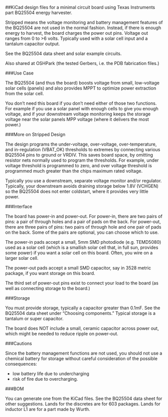 ##KiCad design files for a minimal circuit board using Texas Instruments part BQ25504 energy harvester.

Stripped means the voltage monitoring and battery management features of the BQ25504 are not used in the normal fashion.  Instead, if there is enough energy to harvest, the board charges the power out pins. Voltage out ranges from 0 to >6 volts. Typically used with a solar cell input and a tantalum capacitor output.

See the BQ25504 data sheet and solar example circuits.

Also shared at OSHPark (the tested Gerbers, i.e. the PDB fabrication files.)

###Use Case

The BQ25504 (and thus the board) boosts voltage from small, low-voltage solar cells (panels) and also provides MPPT to optimize power extraction from the solar cell.

You don’t need this board if you don’t need either of those two functions.  For example if you use a solar panel with enough cells to give you enough voltage, and if your downstream voltage monitoring keeps the storage voltage near the solar panels MPP voltage (where it delivers the most power.)

###More on Stripped Design

The design programs the under-voltage, over-voltage, over-temperature, and in-regulation (VBAT_OK) thresholds to extremes by connecting various BQ25504 pins to ground or VRDIV.  This saves board space, by omitting resistor nets normally used to program the thresholds. For example, under voltage threshold is programmed to zero, and over voltage threshold is programmed much greater than the chips maximum rated voltage.

Typically you use a downstream, separate voltage monitor and/or regulator.  Typically, your downstream avoids draining storage below 1.8V (VCHGEN) so the BQ25504 does not enter coldstart, where it provides very little power.


###Interface

The board has power-in and power-out.  For power-in, there are two pairs of pins: a pair of through holes and a pair of pads on the back.  For power-out, there are three pairs of pins: two pairs of through hole and one pair of pads on the back.  Some of the pairs are optional, you can choose which to use.

The power-in pads accept a small, 5mm SMD photodiode (e.g. TEMD5080) used as a solar cell (which is a smallish solar cell that, in full sun, provides some power) if you want a solar cell on this board.  Often, you wire on a larger solar cell.

The power-out pads accept a small SMD capacitor, say in 3528 metric package, if you want storage on this board.

The third set of power-out pins exist to connect your load to the board (as well as connecting storage to the board.)

###Storage

You must provide storage, typically a capacitor greater than 0.1mF.  See the BQ25504 data sheet under “Choosing components.” Typical storage is a tantalum or super capacitor.

The board does NOT include a small, ceramic capacitor across power out, which might be needed to reduce ripple on power-out.

###Cautions

Since the battery management functions are not used, you should not use a chemical battery for storage without careful consideration of the possible consequences:
- low battery life due to undercharging
- risk of fire due to overcharging.

###BOM

You can generate one from the KiCad files.  See the BQ25504 data sheet for other suggestions.  Lands for the discretes are for 603 packages.  Lands for inductor L1 are for a part made by Wurth.